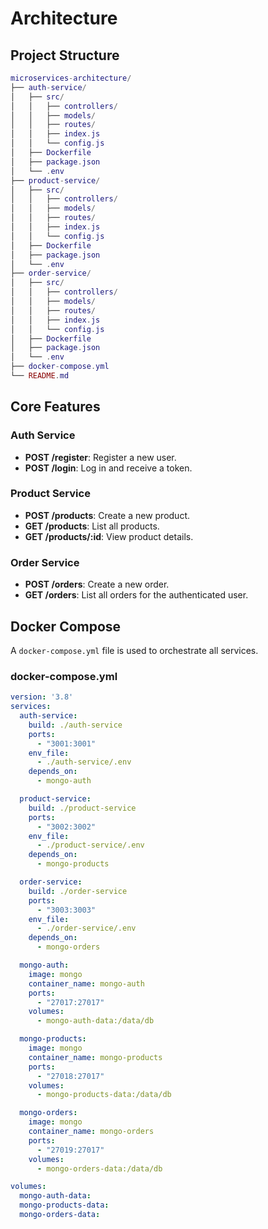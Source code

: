 # Architecture

## Project Structure

```lua
microservices-architecture/
├── auth-service/
│   ├── src/
│   │   ├── controllers/
│   │   ├── models/
│   │   ├── routes/
│   │   ├── index.js
│   │   └── config.js
│   ├── Dockerfile
│   ├── package.json
│   └── .env
├── product-service/
│   ├── src/
│   │   ├── controllers/
│   │   ├── models/
│   │   ├── routes/
│   │   ├── index.js
│   │   └── config.js
│   ├── Dockerfile
│   ├── package.json
│   └── .env
├── order-service/
│   ├── src/
│   │   ├── controllers/
│   │   ├── models/
│   │   ├── routes/
│   │   ├── index.js
│   │   └── config.js
│   ├── Dockerfile
│   ├── package.json
│   └── .env
├── docker-compose.yml
└── README.md
```

## Core Features

### Auth Service

- **POST /register**: Register a new user.
- **POST /login**: Log in and receive a token.

### Product Service

- **POST /products**: Create a new product.
- **GET /products**: List all products.
- **GET /products/:id**: View product details.

### Order Service

- **POST /orders**: Create a new order.
- **GET /orders**: List all orders for the authenticated user.

## Docker Compose

A `docker-compose.yml` file is used to orchestrate all services.

### docker-compose.yml

```yaml
version: '3.8'
services:
  auth-service:
    build: ./auth-service
    ports:
      - "3001:3001"
    env_file:
      - ./auth-service/.env
    depends_on:
      - mongo-auth

  product-service:
    build: ./product-service
    ports:
      - "3002:3002"
    env_file:
      - ./product-service/.env
    depends_on:
      - mongo-products

  order-service:
    build: ./order-service
    ports:
      - "3003:3003"
    env_file:
      - ./order-service/.env
    depends_on:
      - mongo-orders

  mongo-auth:
    image: mongo
    container_name: mongo-auth
    ports:
      - "27017:27017"
    volumes:
      - mongo-auth-data:/data/db

  mongo-products:
    image: mongo
    container_name: mongo-products
    ports:
      - "27018:27017"
    volumes:
      - mongo-products-data:/data/db

  mongo-orders:
    image: mongo
    container_name: mongo-orders
    ports:
      - "27019:27017"
    volumes:
      - mongo-orders-data:/data/db

volumes:
  mongo-auth-data:
  mongo-products-data:
  mongo-orders-data:
```
